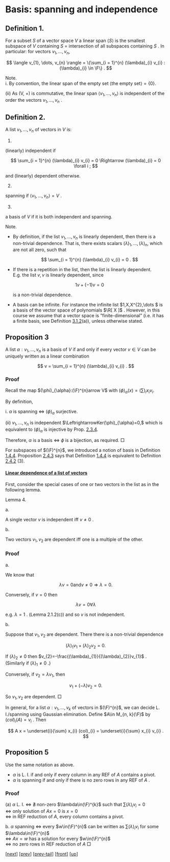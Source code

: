 # Basis: spanning and independence

## Definition 1.  
For a subset $S$ of a vector space $V$ a linear span $\langle S \rangle$ is the smallest subspace of $V$ containing $S$ = intersection of all subspaces containing $S$ . In particular: for vectors $v_{1},\dots,v_{n}$,

$$
\langle v_{1}, \dots, v_{n} \rangle = \{\sum_{i = 1}^{n} (\lambda)_{i} v_{i} : (\lambda)_{i} \in \F\} .
$$

Note.  
i. By convention, the linear span of the empty set $\langle \text{the empty set} \rangle=\{ 0 \}$.

(ii) As (V, +) is commutative, the linear span $\langle v_{1}, \dots, v_{n} \rangle$ is independent of the order the vectors $v_{1},\dots,v_{n}$ .

## Definition 2.  
A list $v_{1},\dots,v_{n}$ of vectors in $V$ is:

1.

(linearly) independent if

$$
\sum_{i = 1}^{n} (\lambda)_{i} v_{i} = 0 \Rightarrow (\lambda)_{i} = 0 \forall i ;
$$

and (linearly) dependent otherwise.

2.

spanning if $\langle v_{1}, \dots, v_{n} \rangle=V$ .

3.

a basis of $V$ if it is both independent and spanning.

Note.  

*   By definition, if the list $v_{1},\dots,v_{n}$ is linearly dependent, then there is a non-trivial dependence. That is, there exists scalars $(\lambda)_{1},\dots,(\lambda)_{n}$, which are not all zero, such that
    
    $$
    \sum_{i = 1}^{n} (\lambda)_{i} v_{i} = 0 .
    $$
    
*   If there is a repetition in the list, then the list is linearly dependent. E.g. the list $v,v$ is linearly dependent, since
    
    $$
    1 v + (- 1) v = 0
    $$
    
    is a non-trivial dependence.
    
*   A basis can be infinite. For instance the infinite list $1,X,X^{2},\dots $ is a basis of the vector space of polynomials $\R[ X ]$ . However, in this course we assume that a vector space is ”finite-dimensional” (i.e. it has a finite basis, see Definition [3.1.2](MA10210se12.html#x17-28006r2)(a)), unless otherwise stated.

## Proposition 3  
A list $\alpha:v_{1},\dots,v_{n}$ is a basis of $V$ if and only if every vector $v\in V$ can be uniquely written as a linear combination

$$
v = \sum_{i = 1}^{n} (\lambda)_{i} v_{i} .
$$

### Proof

Recall the map $(\phi)_{\alpha}:(\F)^{n}arrow V$ with $(\phi)_{\alpha}(x)=(\sum)_{i}x_{i}v_{i}.$  

By definition,

i. $\alpha$ is spanning $\Leftrightarrow$ $(\phi)_{\alpha}$ surjective.  

(ii) $v_{1},\dots,v_{n}$ is independent $\LeftrightarrowKer(\phi)_{\alpha}=0,$ which is equivalent to $(\phi)_{\alpha}$ is injective by Prop. [2.3.4](MA10210se8.html#x12-20006r4).  

Therefore, $\alpha$ is a basis $\Leftrightarrow$ $\phi$ is a bijection, as required. □

For subspaces of $(\F)^{n}$, we introduced a notion of basis in Definition [1.4.4](MA10210se4.html#x7-10005r4). Proposition [2.4.3](#x13-21003r3) says that Definition [1.4.4](MA10210se4.html#x7-10005r4) is equivalent to Definition [2.4.2](#x13-21002r2) (3).

#### [Linear dependence of a list of vectors](MA10210li1.html#QQ2-13-22)

First, consider the special cases of one or two vectors in the list as in the following lemma.

Lemma 4.  

a.

A single vector $v$ is independent iff $v\neq 0$ .

b.

Two vectors $v_{1},v_{2}$ are dependent iff one is a multiple of the other.

### Proof

a.

We know that

$$
\lambda v = 0 \text{and} v \neq 0 \Rightarrow \lambda = 0 .
$$

Conversely, if $v=0$ then

$$
\lambda v = 0 \forall \lambda
$$

e.g. $\lambda=1$ . (Lemma 2.1.2(c)) and so $v$ is not independent.

b.

Suppose that $v_{1},v_{2}$ are dependent. There there is a non-trivial dependence

$$
(\lambda)_{1} v_{1} + (\lambda)_{2} v_{2} = 0 .
$$

If $(\lambda)_{2}\neq 0$ then $v_{2}=-\frac{(\lambda)_{1}}{(\lambda)_{2}}v_{1}$ . (Similarly if $(\lambda)_{1}\neq 0$ .)

Conversely, if $v_{2}=\lambda v_{1}$, then

$$
v_{1} + (- \lambda) v_{2} = 0 .
$$

So $v_{1},v_{2}$ are dependent. □

In general, for a list $\alpha:v_{1},\dots,v_{k}$ of vectors in $(\F)^{n}$, we can decide L. I./spanning using Gaussian elimination. Define $A\in M_{n, k}(\F)$ by $(col)_{i}(A)=v_{i}$ . Then

$$
A x = \underset{i}{\sum} x_{i} (col)_{i} = \underset{i}{\sum} x_{i} v_{i} .
$$

## Proposition 5  
Use the same notation as above.

*   $\alpha$ is L. I. if and only if every column in any REF of $A$ contains a pivot.
*   $\alpha$ is spanning if and only if there is no zero rows in any REF of $A$ .

### Proof
(a) $\alpha$ L. I. $\Leftrightarrow$ $\nexists$ non-zero $\lambda\in(\F)^{k}$ such that $\sum(\lambda)_{i}v_{i}=0$  
$\Leftrightarrow$ only solution of $Ax=0$ is $x=0$  
$\Leftrightarrow$ in REF reduction of $A$, every column contains a pivot.  

b. $\alpha$ spanning $\Leftrightarrow$ every $w\in(\F)^{n}$ can be written as $\sum(\lambda)_{i}v_{i}$ for some $\lambda\in(\F)^{n}$  
$\Leftrightarrow$ $Ax=w$ has a solution for every $w\in(\F)^{n}$  
$\Leftrightarrow$ no zero rows in REF reduction of $A$ □

[[next](MA10210se10.html)] [[prev](MA10210se8.html)] [[prev-tail](MA10210se8.html#tailMA10210se8.html)] [[front](MA10210se9.html)] [[up](MA10210ch2.html#MA10210se9.html)]